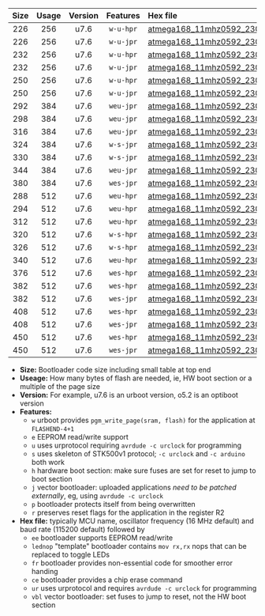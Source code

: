 |Size|Usage|Version|Features|Hex file|
|:-:|:-:|:-:|:-:|:--|
|226|256|u7.6|`w-u-hpr`|[atmega168_11mhz0592_230400bps_ur.hex](https://raw.githubusercontent.com/stefanrueger/urboot/main/atmega168_11mhz0592_230400bps_ur.hex)|
|226|256|u7.6|`w-u-jpr`|[atmega168_11mhz0592_230400bps_ur_vbl.hex](https://raw.githubusercontent.com/stefanrueger/urboot/main/atmega168_11mhz0592_230400bps_ur_vbl.hex)|
|232|256|u7.6|`w-u-hpr`|[atmega168_11mhz0592_230400bps_lednop_ur.hex](https://raw.githubusercontent.com/stefanrueger/urboot/main/atmega168_11mhz0592_230400bps_lednop_ur.hex)|
|232|256|u7.6|`w-u-jpr`|[atmega168_11mhz0592_230400bps_lednop_ur_vbl.hex](https://raw.githubusercontent.com/stefanrueger/urboot/main/atmega168_11mhz0592_230400bps_lednop_ur_vbl.hex)|
|250|256|u7.6|`w-u-hpr`|[atmega168_11mhz0592_230400bps_lednop_fr_ur.hex](https://raw.githubusercontent.com/stefanrueger/urboot/main/atmega168_11mhz0592_230400bps_lednop_fr_ur.hex)|
|250|256|u7.6|`w-u-jpr`|[atmega168_11mhz0592_230400bps_lednop_fr_ur_vbl.hex](https://raw.githubusercontent.com/stefanrueger/urboot/main/atmega168_11mhz0592_230400bps_lednop_fr_ur_vbl.hex)|
|292|384|u7.6|`weu-jpr`|[atmega168_11mhz0592_230400bps_ee_ur_vbl.hex](https://raw.githubusercontent.com/stefanrueger/urboot/main/atmega168_11mhz0592_230400bps_ee_ur_vbl.hex)|
|298|384|u7.6|`weu-jpr`|[atmega168_11mhz0592_230400bps_ee_lednop_ur_vbl.hex](https://raw.githubusercontent.com/stefanrueger/urboot/main/atmega168_11mhz0592_230400bps_ee_lednop_ur_vbl.hex)|
|316|384|u7.6|`weu-jpr`|[atmega168_11mhz0592_230400bps_ee_lednop_fr_ur_vbl.hex](https://raw.githubusercontent.com/stefanrueger/urboot/main/atmega168_11mhz0592_230400bps_ee_lednop_fr_ur_vbl.hex)|
|324|384|u7.6|`w-s-jpr`|[atmega168_11mhz0592_230400bps_vbl.hex](https://raw.githubusercontent.com/stefanrueger/urboot/main/atmega168_11mhz0592_230400bps_vbl.hex)|
|330|384|u7.6|`w-s-jpr`|[atmega168_11mhz0592_230400bps_lednop_vbl.hex](https://raw.githubusercontent.com/stefanrueger/urboot/main/atmega168_11mhz0592_230400bps_lednop_vbl.hex)|
|344|384|u7.6|`weu-jpr`|[atmega168_11mhz0592_230400bps_ee_lednop_fr_ce_ur_vbl.hex](https://raw.githubusercontent.com/stefanrueger/urboot/main/atmega168_11mhz0592_230400bps_ee_lednop_fr_ce_ur_vbl.hex)|
|380|384|u7.6|`wes-jpr`|[atmega168_11mhz0592_230400bps_ee_vbl.hex](https://raw.githubusercontent.com/stefanrueger/urboot/main/atmega168_11mhz0592_230400bps_ee_vbl.hex)|
|288|512|u7.6|`weu-hpr`|[atmega168_11mhz0592_230400bps_ee_ur.hex](https://raw.githubusercontent.com/stefanrueger/urboot/main/atmega168_11mhz0592_230400bps_ee_ur.hex)|
|294|512|u7.6|`weu-hpr`|[atmega168_11mhz0592_230400bps_ee_lednop_ur.hex](https://raw.githubusercontent.com/stefanrueger/urboot/main/atmega168_11mhz0592_230400bps_ee_lednop_ur.hex)|
|312|512|u7.6|`weu-hpr`|[atmega168_11mhz0592_230400bps_ee_lednop_fr_ur.hex](https://raw.githubusercontent.com/stefanrueger/urboot/main/atmega168_11mhz0592_230400bps_ee_lednop_fr_ur.hex)|
|320|512|u7.6|`w-s-hpr`|[atmega168_11mhz0592_230400bps.hex](https://raw.githubusercontent.com/stefanrueger/urboot/main/atmega168_11mhz0592_230400bps.hex)|
|326|512|u7.6|`w-s-hpr`|[atmega168_11mhz0592_230400bps_lednop.hex](https://raw.githubusercontent.com/stefanrueger/urboot/main/atmega168_11mhz0592_230400bps_lednop.hex)|
|340|512|u7.6|`weu-hpr`|[atmega168_11mhz0592_230400bps_ee_lednop_fr_ce_ur.hex](https://raw.githubusercontent.com/stefanrueger/urboot/main/atmega168_11mhz0592_230400bps_ee_lednop_fr_ce_ur.hex)|
|376|512|u7.6|`wes-hpr`|[atmega168_11mhz0592_230400bps_ee.hex](https://raw.githubusercontent.com/stefanrueger/urboot/main/atmega168_11mhz0592_230400bps_ee.hex)|
|382|512|u7.6|`wes-hpr`|[atmega168_11mhz0592_230400bps_ee_lednop.hex](https://raw.githubusercontent.com/stefanrueger/urboot/main/atmega168_11mhz0592_230400bps_ee_lednop.hex)|
|382|512|u7.6|`wes-jpr`|[atmega168_11mhz0592_230400bps_ee_lednop_vbl.hex](https://raw.githubusercontent.com/stefanrueger/urboot/main/atmega168_11mhz0592_230400bps_ee_lednop_vbl.hex)|
|408|512|u7.6|`wes-hpr`|[atmega168_11mhz0592_230400bps_ee_lednop_fr.hex](https://raw.githubusercontent.com/stefanrueger/urboot/main/atmega168_11mhz0592_230400bps_ee_lednop_fr.hex)|
|408|512|u7.6|`wes-jpr`|[atmega168_11mhz0592_230400bps_ee_lednop_fr_vbl.hex](https://raw.githubusercontent.com/stefanrueger/urboot/main/atmega168_11mhz0592_230400bps_ee_lednop_fr_vbl.hex)|
|450|512|u7.6|`wes-hpr`|[atmega168_11mhz0592_230400bps_ee_lednop_fr_ce.hex](https://raw.githubusercontent.com/stefanrueger/urboot/main/atmega168_11mhz0592_230400bps_ee_lednop_fr_ce.hex)|
|450|512|u7.6|`wes-jpr`|[atmega168_11mhz0592_230400bps_ee_lednop_fr_ce_vbl.hex](https://raw.githubusercontent.com/stefanrueger/urboot/main/atmega168_11mhz0592_230400bps_ee_lednop_fr_ce_vbl.hex)|

- **Size:** Bootloader code size including small table at top end
- **Useage:** How many bytes of flash are needed, ie, HW boot section or a multiple of the page size
- **Version:** For example, u7.6 is an urboot version, o5.2 is an optiboot version
- **Features:**
  + `w` urboot provides `pgm_write_page(sram, flash)` for the application at `FLASHEND-4+1`
  + `e` EEPROM read/write support
  + `u` uses urprotocol requiring `avrdude -c urclock` for programming
  + `s` uses skeleton of STK500v1 protocol; `-c urclock` and `-c arduino` both work
  + `h` hardware boot section: make sure fuses are set for reset to jump to boot section
  + `j` vector bootloader: uploaded applications *need to be patched externally*, eg, using `avrdude -c urclock`
  + `p` bootloader protects itself from being overwritten
  + `r` preserves reset flags for the application in the register R2
- **Hex file:** typically MCU name, oscillator frequency (16 MHz default) and baud rate (115200 default) followed by
  + `ee` bootloader supports EEPROM read/write
  + `lednop` "template" bootloader contains `mov rx,rx` nops that can be replaced to toggle LEDs
  + `fr` bootloader provides non-essential code for smoother error handing
  + `ce` bootloader provides a chip erase command
  + `ur` uses urprotocol and requires `avrdude -c urclock` for programming
  + `vbl` vector bootloader: set fuses to jump to reset, not the HW boot section
